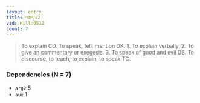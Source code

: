 ```yaml
---
layout: entry
title: འཆད་√2
vid: Hill:0512
count: 7
---
```

> To explain CD\. To speak, tell, mention DK\. 1\. To explain verbally\. 2\. To give an commentary or exegesis\. 3\. To speak of good and evil DS\. To discourse, to teach, to explain, to speak TC\.


### Dependencies (N = 7)
* `arg2` 5
* `aux` 1
